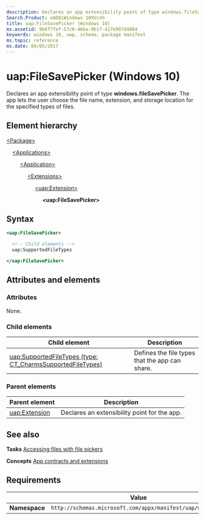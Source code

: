 ```yaml
---
description: Declares an app extensibility point of type windows.fileSavePicker (Windows 10).
Search.Product: eADQiWindows 10XVcnh
title: uap:FileSavePicker (Windows 10)
ms.assetid: 9b6f7fef-57c0-46ba-9b17-417e907d4084
keywords: windows 10, uwp, schema, package manifest
ms.topic: reference
ms.date: 04/05/2017
---
```


# uap:FileSavePicker (Windows 10)

Declares an app extensibility point of type **windows.fileSavePicker**. The app lets the user choose the file name, extension, and storage location for the specified types of files.

## Element hierarchy

[\<Package\>](element-package.md)

&nbsp;&nbsp;&nbsp;&nbsp;[\<Applications\>](element-applications.md)

&nbsp;&nbsp;&nbsp;&nbsp; &nbsp;&nbsp;&nbsp;&nbsp;[\<Application\>](element-application.md)

&nbsp;&nbsp;&nbsp;&nbsp; &nbsp;&nbsp;&nbsp;&nbsp; &nbsp;&nbsp;&nbsp;&nbsp;[\<Extensions\>](element-extensions.md)

&nbsp;&nbsp;&nbsp;&nbsp; &nbsp;&nbsp;&nbsp;&nbsp; &nbsp;&nbsp;&nbsp;&nbsp; &nbsp;&nbsp;&nbsp;&nbsp;[\<uap:Extension\>](element-uap-extension.md)

&nbsp;&nbsp;&nbsp;&nbsp; &nbsp;&nbsp;&nbsp;&nbsp; &nbsp;&nbsp;&nbsp;&nbsp; &nbsp;&nbsp;&nbsp;&nbsp; &nbsp;&nbsp;&nbsp;&nbsp;**\<uap:FileSavePicker\>**

## Syntax

```xml
<uap:FileSavePicker>

  <!-- Child elements -->
  uap:SupportedFileTypes

</uap:FileSavePicker>
```

## Attributes and elements

### Attributes

None.

### Child elements

| Child element | Description |
|-|-|
| [uap:SupportedFileTypes (type: CT_CharmsSupportedFileTypes)](element-3-uap-supportedfiletypes.md) | Defines the file types that the app can share. |

### Parent elements

| Parent element | Description |
|-|-|
| [uap:Extension](element-uap-extension.md) | Declares an extensibility point for the app. |

## See also

**Tasks**
[Accessing files with file pickers](/previous-versions/windows/apps/hh465174(v=win.10))

**Concepts**
[App contracts and extensions](/previous-versions/windows/apps/hh464906(v=win.10))

## Requirements

|   | Value |
|--|--|
| **Namespace** | `http://schemas.microsoft.com/appx/manifest/uap/windows10` |
